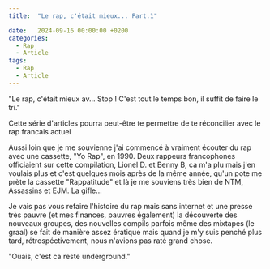 ```yaml
---
title:  "Le rap, c'était mieux... Part.1"

date:   2024-09-16 00:00:00 +0200
categories:
  - Rap
  - Article
tags:
  - Rap
  - Article
---
```

"Le rap, c'était mieux av... Stop ! C'est tout le temps bon, il suffit de faire le tri."

Cette série d'articles pourra peut-être te permettre de te réconcilier avec le rap francais actuel

Aussi loin que je me souvienne j'ai commencé à vraiment écouter du rap avec une cassette, "Yo Rap", en 1990. Deux rappeurs francophones officiaient sur cette compilation, Lionel D. et Benny B, ca m'a plu mais j'en voulais plus et c'est quelques mois après de la même année, qu'un pote me prète la cassette "Rappatitude" et là je me souviens très bien de NTM, Assassins et EJM. La gifle...

Je vais pas vous refaire l'histoire du rap mais sans internet et une presse très pauvre (et mes finances, pauvres également) la découverte des nouveaux groupes, des nouvelles compils parfois même des mixtapes (le graal) se fait de manière assez ératique mais quand je m'y suis penché plus tard, rétrospéctivement, nous n'avions pas raté grand chose.

"Ouais, c'est ca reste underground."